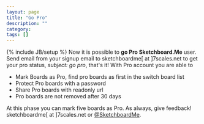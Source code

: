 ```yaml
---
layout: page
title: "Go Pro"
description: ""
category: 
tags: []
---
```

{% include JB/setup %}
Now it is possible to **go Pro Sketchboard.Me** user. Send email from your signup email to
sketchboardme\[ at \]7scales.net to
get your pro status, *subject: go pro*, that's it! With Pro account you are able to 

* Mark Boards as Pro, find pro boards as first in the switch board list
* Protect Pro boards with a password
* Share Pro boards with readonly url 
* Pro boards are not removed after 30 days

At this phase you can mark five boards as Pro. 
As always, give feedback! sketchboardme\[ at \]7scales.net or [@SketchboardMe](http://twitter.com/#!/sketchboardme).
